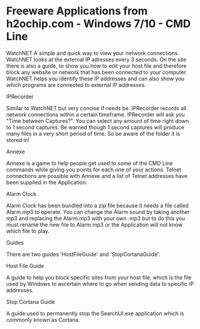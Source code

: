# Freeware Applications from h2ochip.com - Windows 7/10 - CMD Line

WatchNET
A simple and quick way to view your network connections.
WatchNET looks at the external IP adresses every 3 seconds.
On the site there is also a guide, to show you how to edit your host
file and therefore block any website or network that has been connected
to your computer. WatchNET helps you identify these IP addresses and can
also show you which programs are connected to external IP addresses.

IPRecorder

Similar to WatchNET but very concise if needs be. IPRecorder records
all network connections within a certain timeframe.
IPRecorder will ask you "Time between Captures?". You can select any
amount of time right down to 1 second captures. Be warned though 1 second
captures will produce many files in a very short period of time. So be aware
of the folder it is stored in!

Annexe

Annexe is a game to help people get used to some of the CMD Line commands
while giving you points for each one of your actions. Telnet connections
are possible with Annexe and a list of Telnet addresses have been supplied
in the Application.

Alarm Clock

Alarm Clock has been bundled into a zip file because it needs a file called
Alarm.mp3 to operate. You can change the Alarm sound by taking another mp3
and replacing the Alarm.mp3 with your own .mp3 but to do this you must 
rename the new file to Alarm.mp3 or the Application will not know which file
to play.

Guides

There are two guides 'HostFileGuide' and 'StopCortanaGuide'. 

   Host File Guide
   
   A guide to help you block specific sites from your host file, which is the
   file used by Windows to ascertain where to go when sending data to specific
   IP addresses.
   
   Stop Cortana Guide
   
   A guide used to permanently stop the SearchUI.exe application which is 
   commonly known as Cortana.
   
